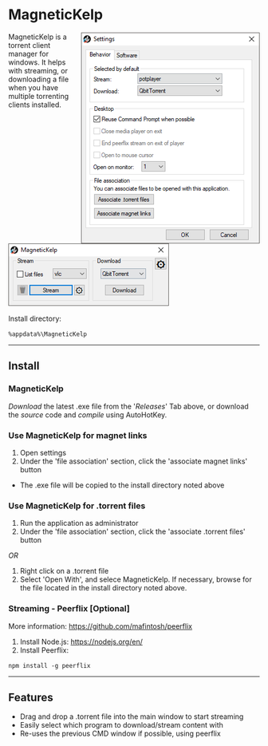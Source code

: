 # MagneticKelp

<img align="right" src="https://github.com/kubar123/MagneticKelp/blob/master/Img/three.PNG"/>

MagneticKelp is a torrent client manager for windows. It helps with streaming, or downloading a file when you have multiple torrenting clients installed.

![Main Window](https://github.com/kubar123/MagneticKelp/blob/master/Img/Two.PNG) 

Install directory:
```
%appdata%\MagneticKelp
```
<hr>


## Install
### MagneticKelp
*Download* the latest .exe file from the '*Releases*' Tab above, or download the *source* code and *compile* using AutoHotKey. 

### Use MagneticKelp for magnet links
1. Open settings
2. Under the 'file association' section, click the 'associate magnet links' button
* The .exe file will be copied to the install directory noted above

### Use MagneticKelp for .torrent files
1. Run the application as administrator
2. Under the 'file association' section, click the 'associate .torrent files' button

*OR*

1. Right click on a .torrent file
2. Select 'Open With', and selece MagneticKelp. If necessary, browse for the file located in the install directory noted above.

### Streaming - Peerflix [Optional]
More information: https://github.com/mafintosh/peerflix

1.  Install Node.js: https://nodejs.org/en/
2.  Install Peerflix:
```
npm install -g peerflix
```

<hr>

## Features
* Drag and drop a .torrent file into the main window to start streaming
* Easily select which program to download/stream content with
* Re-uses the previous CMD window if possible, using peerflix

